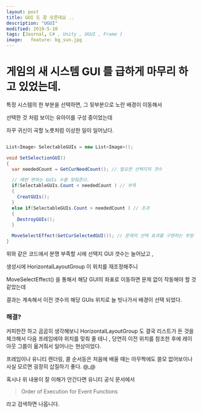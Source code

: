 ```yaml
---
layout: post
title: GUI 도 잘 모른데요 .. 
description: "UGUI"
modified: 2019-5-10
tags: [Journal, C# , Unity , UGUI , Frame ]
image:   feature: bg_sun.jpg
---
```

# 게임의 새 시스템 GUI 를 급하게 마무리 하고 있었는데.

특정 시스템의 한 부분을 선택하면, 그 뒷부분으로 노란 배경이 이동해서

선택한 것 처럼 보이는 유아이를 구성 중이었는데

자꾸 귀신이 곡할 노릇처럼 이상한 일이 일어났다. 


``` csharp

List<Image> SelectableGUIs = new List<Image>();

void SetSelectionGUI()
{
  var neededCount = GetCurNeedCount(); // 필요한 선택지의 갯수 

  // 매번 변하는 GUIs 수를 맞춰준다. 
  if(SelectableGUIs.Count < neededCount ) // 부족 
  {
    CreatGUIs();
  }
  else if(SelectableGUIs.Count > neededCount ) // 초과
  {
    DestroyGUIs();
  }

  MoveSelectEffect(GetCurSelectedGUI()); // 문제의 선택 효과를 구현하는 부분 
}
```
위와 같은 코드에서 분명 부족할 시에 선택지 GUI 갯수는 늘어났고 , 

생성시에 HorizontalLayoutGroup 이 위치를 재조정해주니 

MoveSelectEffect() 을 통해서 해당 GUI의 좌표로 이동하면 문제 없이 작동해야 할 것 같았는데 

결과는 계속해서 이전 갯수의 해당 GUIs 위치로 늘 빗나가서 배경이 선택 되었다. 

### 해결? 

커피한잔 하고 곰곰히 생각해보니 HorizontalLayoutGroup 도 결국 리스트가 돈 것을 체크해서 다음 프레임에야 위치를 맞춰 줄 테니 , 당연히 이전 위치를 참조한 후에 
레이아웃 그룹이 옮겨줘서 일어나는 현상이었다. 

프레임이나 유니티 렌더링, 콜 순서등은 처음에 배울 때는 아무짝에도 쓸모 없어보이나
사실 모르면 굉장히 삽질하기 좋다. @_@ 

혹시나 위 내용이 잘 이해가 안간다면 유니티 공식 문서에서 

> Order of Execution for Event Functions

라고 검색하면 나옵니다. 
